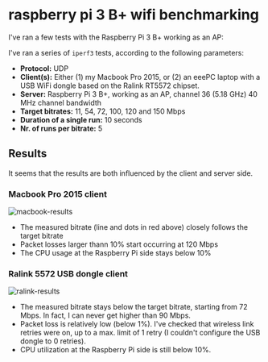 # raspberry pi 3 B+ wifi benchmarking

I've ran a few tests with the Raspberry Pi 3 B+ working as an AP:

I've ran a series of `iperf3` tests, according to the following parameters:
* **Protocol:** UDP
* **Client(s):** Either (1) my Macbook Pro 2015, or (2) an eeePC laptop with a USB WiFi dongle based on the Ralink RT5572 chipset.
* **Server:** Raspberry Pi 3 B+, working as an AP, channel 36 (5.18 GHz) 40 MHz channel bandwidth
* **Target bitrates:** 11, 54, 72, 100, 120 and 150 Mbps
* **Duration of a single run:** 10 seconds
* **Nr. of runs per bitrate:** 5

## Results

It seems that the results are both influenced by the client and server side.

### Macbook Pro 2015 client

![macbook-results](https://www.dropbox.com/s/5h48p7148dbvfr8/rpi-wifi.macbook.png?dl=1)

* The measured bitrate (line and dots in red above) closely follows the target bitrate
* Packet losses larger thann 10% start occurring at 120 Mbps
* The CPU usage at the Raspberry Pi side stays below 10%

### Ralink 5572 USB dongle client

![ralink-results](https://www.dropbox.com/s/e9x2qf31fdku780/rpi-wifi.ralink.png?dl=1)

* The measured bitrate stays below the target bitrate, starting from 72 Mbps. In fact, I can never get higher than 90 Mbps.
* Packet loss is relatively low (below 1%). I've checked that wireless link retries were on, up to a max. limit of 1 retry (I couldn't configure the USB dongle to 0 retries).
* CPU utilization at the Raspberry Pi side is still below 10%.

